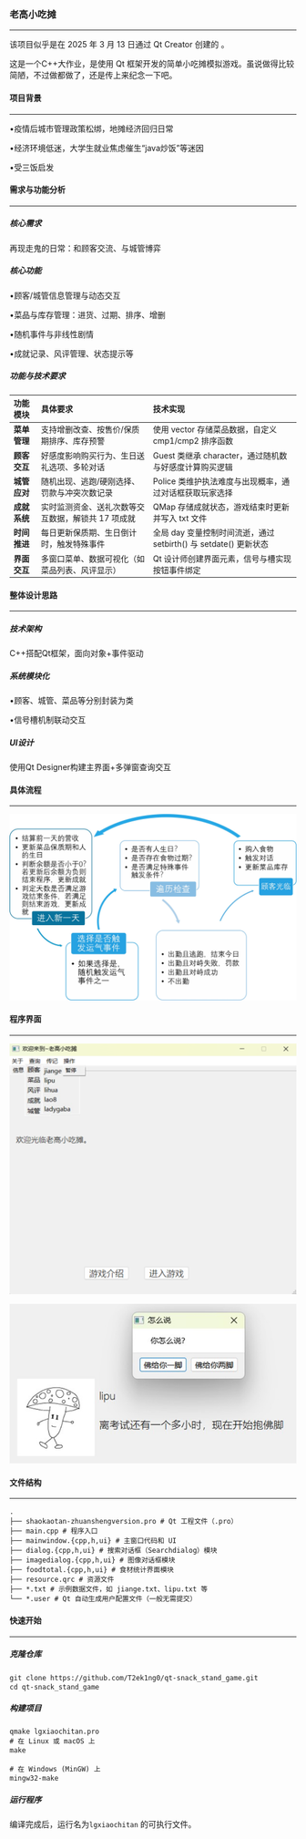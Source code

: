 ### 老高小吃摊

------

该项目似乎是在 2025 年 3 月 13 日通过 Qt Creator 创建的 。

这是一个C++大作业，是使用 Qt 框架开发的简单小吃摊模拟游戏。虽说做得比较简陋，不过做都做了，还是传上来纪念一下吧。

#### 项目背景

------

•疫情后城市管理政策松绑，地摊经济回归日常

•经济环境低迷，大学生就业焦虑催生“java炒饭”等迷因

•受三饭启发

#### 需求与功能分析

------

##### 核心需求

再现走鬼的日常：和顾客交流、与城管博弈

##### 核心功能

•顾客/城管信息管理与动态交互

•菜品与库存管理：进货、过期、排序、增删

•随机事件与非线性剧情

•成就记录、风评管理、状态提示等

##### 功能与技术要求

| 功能模块     | 具体要求                                           | 技术实现                                                     |
| :----------- | :------------------------------------------------- | :----------------------------------------------------------- |
| **菜单管理** | 支持增删改查、按售价/保质期排序、库存预警          | 使用 vector 存储菜品数据，自定义 cmp1/cmp2 排序函数          |
| **顾客交互** | 好感度影响购买行为、生日送礼选项、多轮对话         | Guest 类继承 character，通过随机数与好感度计算购买逻辑       |
| **城管应对** | 随机出现、逃跑/硬刚选择、罚款与冲突次数记录        | Police 类维护执法难度与出现概率，通过对话框获取玩家选择      |
| **成就系统** | 实时监测资金、送礼次数等交互数据，解锁共 17 项成就 | QMap 存储成就状态，游戏结束时更新并写入 txt 文件             |
| **时间推进** | 每日更新保质期、生日倒计时，触发特殊事件           | 全局 day 变量控制时间流逝，通过 setbirth() 与 setdate() 更新状态 |
| **界面交互** | 多窗口菜单、数据可视化（如菜品列表、风评显示）     | Qt 设计师创建界面元素，信号与槽实现按钮事件绑定              |

#### 整体设计思路

------

##### 技术架构

C++搭配Qt框架，面向对象+事件驱动

##### 系统模块化

•顾客、城管、菜品等分别封装为类

•信号槽机制联动交互

##### UI设计

使用Qt Designer构建主界面+多弹窗查询交互

#### 具体流程

------

![框架图](picture/screenshots/framework.jpg)

#### 程序界面

------

![框架图](picture/screenshots/jiemian2.png)

![框架图](picture/screenshots/jiemian.jpg)

#### 文件结构

------

```
.
├── shaokaotan-zhuanshengversion.pro # Qt 工程文件（.pro）
├── main.cpp # 程序入口
├── mainwindow.{cpp,h,ui} # 主窗口代码和 UI
├── dialog.{cpp,h,ui} # 搜索对话框（Searchdialog）模块
├── imagedialog.{cpp,h,ui} # 图像对话框模块
├── foodtotal.{cpp,h,ui} # 食材统计界面模块
├── resource.qrc # 资源文件
├── *.txt # 示例数据文件，如 jiange.txt、lipu.txt 等
└── *.user # Qt 自动生成用户配置文件（一般无需提交）
```

#### 快速开始

------

##### 克隆仓库

```
git clone https://github.com/T2ek1ng0/qt-snack_stand_game.git
cd qt-snack_stand_game
```

##### 构建项目

```
qmake lgxiaochitan.pro
# 在 Linux 或 macOS 上
make

# 在 Windows (MinGW) 上
mingw32-make
```

##### 运行程序

编译完成后，运行名为`lgxiaochitan` 的可执行文件。

